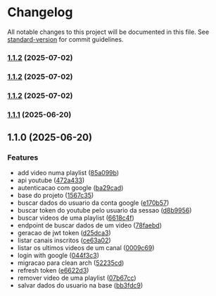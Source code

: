 # Changelog

All notable changes to this project will be documented in this file. See [standard-version](https://github.com/conventional-changelog/standard-version) for commit guidelines.

### [1.1.2](https://github.com/stanleygomes/essence-tube-api/compare/v1.1.1...v1.1.2) (2025-07-02)

### [1.1.2](https://github.com/stanleygomes/essence-tube-api/compare/v1.1.1...v1.1.2) (2025-07-02)

### [1.1.2](https://github.com/stanleygomes/essence-tube-api/compare/v1.1.1...v1.1.2) (2025-07-02)

### [1.1.1](https://github.com/stanleygomes/essence-tube-api/compare/v1.1.0...v1.1.1) (2025-06-20)

## 1.1.0 (2025-06-20)


### Features

* add video numa playlist ([85a099b](https://github.com/stanleygomes/essence-tube-api/commit/85a099bd983f1989b4c25c9b201ff5b82005d306))
* api youtube ([472a433](https://github.com/stanleygomes/essence-tube-api/commit/472a4336092224d576ff7e3e0823fe9e50d00d30))
* autenticacao com google ([ba29cad](https://github.com/stanleygomes/essence-tube-api/commit/ba29cadbb0567bb7eabf5a8b866a2a46bfb27dea))
* base do projeto ([1567c35](https://github.com/stanleygomes/essence-tube-api/commit/1567c3533f52f06f0ee000660f6eacb40bf88c8a))
* buscar dados do usuario da conta google ([e170b57](https://github.com/stanleygomes/essence-tube-api/commit/e170b574ce86774f7cde9808075fb061a8c57578))
* buscar token do youtube pelo usuario da sessao ([d8b9956](https://github.com/stanleygomes/essence-tube-api/commit/d8b9956f368d9bc6add4fec018f37134075f1de0))
* buscar videos de uma playlist ([6618c4f](https://github.com/stanleygomes/essence-tube-api/commit/6618c4fc7ae07fc1922620485bc318b1b3178364))
* endpoint de buscar dados de um video ([78faebd](https://github.com/stanleygomes/essence-tube-api/commit/78faebdfc42bb4268518367d4e370a9c2b343377))
* geracao de jwt token ([d25dca3](https://github.com/stanleygomes/essence-tube-api/commit/d25dca30a908d172802d771ec755ca0cd5c1cea6))
* listar canais inscritos ([ce63a02](https://github.com/stanleygomes/essence-tube-api/commit/ce63a02fa902dc6a655b3604cfa344c5c130abb6))
* listar os ultimos videos de um canal ([0009c69](https://github.com/stanleygomes/essence-tube-api/commit/0009c694ad5b4172beb58b9fd042ac40d1894be1))
* login with google ([044f3c3](https://github.com/stanleygomes/essence-tube-api/commit/044f3c35c70bb2132c24abadaab1cfc375f1b794))
* migracao para clean arch ([52235cd](https://github.com/stanleygomes/essence-tube-api/commit/52235cd1f96ddcbaaaa3fd87762e1576236c7f4d))
* refresh token ([e6622d3](https://github.com/stanleygomes/essence-tube-api/commit/e6622d3bda24f892863535fb00dd117d4c51eef4))
* remover video de uma playlist ([07b67cc](https://github.com/stanleygomes/essence-tube-api/commit/07b67cc3fd3eb0dbdd20932222b1314267fb6687))
* salvar dados do usuario na base ([bb3fdc9](https://github.com/stanleygomes/essence-tube-api/commit/bb3fdc9f5a44039a1693bdba1d6949084e52cc08))
